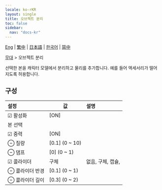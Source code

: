 ```yaml
---
locale: ko-rKR
layout: single
title: 오브젝트 분리
toc: false
sidebar:
  nav: "docs-kr"
---
```

[Eng](/dancexr/menu/2025.5/stage/detach_object) | [繁中](/tw/dancexr/menu/2025.5/stage/detach_object) | [日本語](/jp/dancexr/menu/2025.5/stage/detach_object) | [한국어](/kr/dancexr/menu/2025.5/stage/detach_object) | [简中](/zh/dancexr/menu/2025.5/stage/detach_object)

[무대](../menu#무대) > 오브젝트 분리

선택한 본을 캐릭터 모델에서 분리하고 물리를 추가합니다. 예를 들어 액세서리가 떨어지도록 허용합니다.

## 구성

| 설정 | 값 | 설명 |
| :--- | --- | :--- |
| ☑ 활성화 | [ON] | 
|  본 선택 || 
| ☑ 중력 | [ON] | 
| ⊖ 질량 | [0.1] (0 ~ 10) | 
| ⊖ 댐프 | [0] (0 ~ 1) | 
| ☑ 콜라이더 | 구체 | 없음, 구체, 캡슐, 
| ⊖ 콜라이더 반경 | [0.1] (0 ~ 1) | 
| ⊖ 콜라이더 길이 | [0.3] (0 ~ 2) | 
